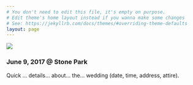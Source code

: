 ```yaml
---
# You don't need to edit this file, it's empty on purpose.
# Edit theme's home layout instead if you wanna make some changes
# See: https://jekyllrb.com/docs/themes/#overriding-theme-defaults
layout: page
---
```


  <div id='content'>
  <img class='page-main' src='{{site.baseurl}}/assets/img/chrait.png'>

  <h3>June 9, 2017 @ Stone Park</h3>
        <p>Quick ... details... about... the... wedding (date, time, address, attire).</p>


